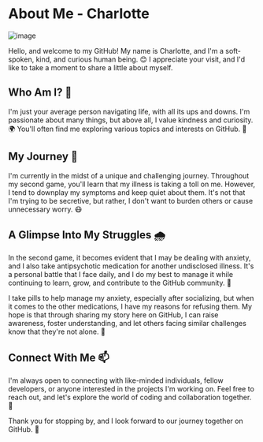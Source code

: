 # About Me - Charlotte

![image](https://github.com/StarStudioTeam/StarStudioTeam/assets/142303077/46291265-7b63-44d8-9ab2-5d311ac4875e)


Hello, and welcome to my GitHub! My name is Charlotte, and I'm a soft-spoken, kind, and curious human being. 😊 I appreciate your visit, and I'd like to take a moment to share a little about myself.

## Who Am I? 👋

I'm just your average person navigating life, with all its ups and downs. I'm passionate about many things, but above all, I value kindness and curiosity. 🌍 You'll often find me exploring various topics and interests on GitHub. 🚀

## My Journey 🌟

I'm currently in the midst of a unique and challenging journey. Throughout my second game, you'll learn that my illness is taking a toll on me. However, I tend to downplay my symptoms and keep quiet about them. It's not that I'm trying to be secretive, but rather, I don't want to burden others or cause unnecessary worry. 😷

## A Glimpse Into My Struggles 🌧️

In the second game, it becomes evident that I may be dealing with anxiety, and I also take antipsychotic medication for another undisclosed illness. It's a personal battle that I face daily, and I do my best to manage it while continuing to learn, grow, and contribute to the GitHub community. 💪

I take pills to help manage my anxiety, especially after socializing, but when it comes to the other medications, I have my reasons for refusing them. My hope is that through sharing my story here on GitHub, I can raise awareness, foster understanding, and let others facing similar challenges know that they're not alone. 🌈

## Connect With Me 📫

I'm always open to connecting with like-minded individuals, fellow developers, or anyone interested in the projects I'm working on. Feel free to reach out, and let's explore the world of coding and collaboration together. 🤝

Thank you for stopping by, and I look forward to our journey together on GitHub. 🚗

